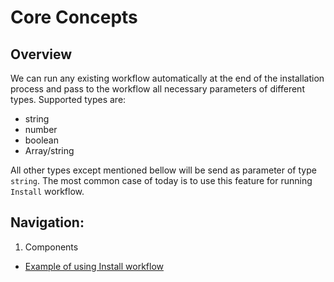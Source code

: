 # Core Concepts
## Overview
We can run any existing workflow automatically at the end of the installation process and pass to the workflow all necessary parameters of different types. Supported types are: 
* string
* number
* boolean
* Array/string

All other types except mentioned bellow will be send as parameter of type `string`. The most common case of today is to use this feature for running `Install` workflow.

## Navigation:
1. Components
- [Example of using Install workflow](../Components/Install%20Workflow.md)
